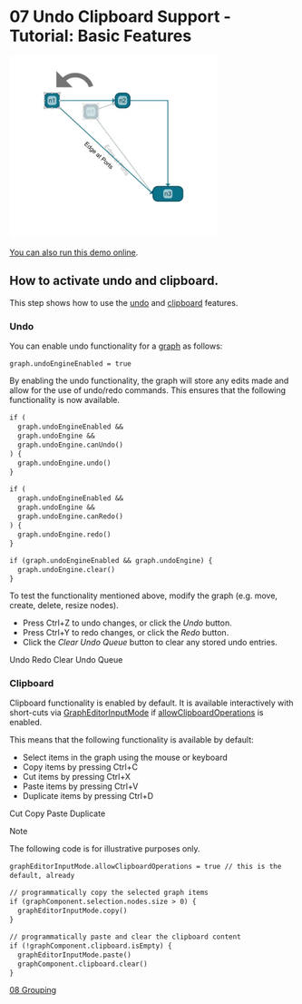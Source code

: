 <!--
 //////////////////////////////////////////////////////////////////////////////
 // @license
 // This file is part of yFiles for HTML.
 // Use is subject to license terms.
 //
 // Copyright (c) by yWorks GmbH, Vor dem Kreuzberg 28,
 // 72070 Tuebingen, Germany. All rights reserved.
 //
 //////////////////////////////////////////////////////////////////////////////
-->
# 07 Undo Clipboard Support - Tutorial: Basic Features

<img src="../../../doc/demo-thumbnails/tutorial-basic-features-undo-clipboard-support.webp" alt="demo-thumbnail" height="320"/>

[You can also run this demo online](https://www.yworks.com/demos/tutorial-yfiles-basic-features/07-undo-clipboard-support/).

## How to activate undo and clipboard.

This step shows how to use the [undo](https://docs.yworks.com/yfileshtml/#/dguide/interaction-support#interaction-undo) and [clipboard](https://docs.yworks.com/yfileshtml/#/dguide/customizing_interaction_clipboard) features.

### Undo

You can enable undo functionality for a [graph](https://docs.yworks.com/yfileshtml/#/api/IGraph) as follows:

```
graph.undoEngineEnabled = true
```

By enabling the undo functionality, the graph will store any edits made and allow for the use of undo/redo commands. This ensures that the following functionality is now available.

```
if (
  graph.undoEngineEnabled &&
  graph.undoEngine &&
  graph.undoEngine.canUndo()
) {
  graph.undoEngine.undo()
}
```

```
if (
  graph.undoEngineEnabled &&
  graph.undoEngine &&
  graph.undoEngine.canRedo()
) {
  graph.undoEngine.redo()
}
```

```
if (graph.undoEngineEnabled && graph.undoEngine) {
  graph.undoEngine.clear()
}
```

To test the functionality mentioned above, modify the graph (e.g. move, create, delete, resize nodes).

- Press Ctrl+Z to undo changes, or click the _Undo_ button.
- Press Ctrl+Y to redo changes, or click the _Redo_ button.
- Click the _Clear Undo Queue_ button to clear any stored undo entries.

Undo Redo Clear Undo Queue

### Clipboard

Clipboard functionality is enabled by default. It is available interactively with short-cuts via [GraphEditorInputMode](https://docs.yworks.com/yfileshtml/#/api/GraphEditorInputMode) if [allowClipboardOperations](https://docs.yworks.com/yfileshtml/#/api/GraphInputMode#GraphInputMode-property-allowClipboardOperations) is enabled.

This means that the following functionality is available by default:

- Select items in the graph using the mouse or keyboard
- Copy items by pressing Ctrl+C
- Cut items by pressing Ctrl+X
- Paste items by pressing Ctrl+V
- Duplicate items by pressing Ctrl+D

Cut Copy Paste Duplicate

Note

The following code is for illustrative purposes only.

```
graphEditorInputMode.allowClipboardOperations = true // this is the default, already
```

```
// programmatically copy the selected graph items
if (graphComponent.selection.nodes.size > 0) {
  graphEditorInputMode.copy()
}
```

```
// programmatically paste and clear the clipboard content
if (!graphComponent.clipboard.isEmpty) {
  graphEditorInputMode.paste()
  graphComponent.clipboard.clear()
}
```

[08 Grouping](../../tutorial-yfiles-basic-features/08-grouping/)
